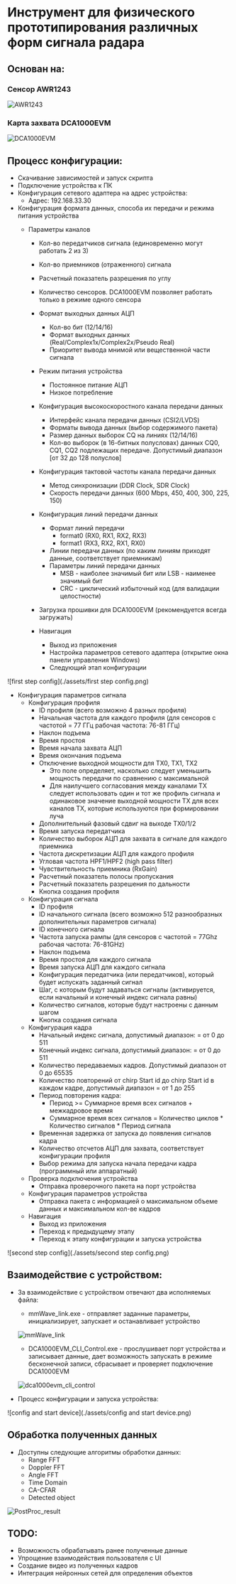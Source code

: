 # Инструмент для физического прототипирования различных форм сигнала радара

## Основан на:

### Сенсор AWR1243
![AWR1243](./assets/awr1243.png)

### Карта захвата DCA1000EVM
![DCA1000EVM](./assets/dca1000evm.png)

## Процесс конфигурации:
* Скачивание зависимостей и запуск скрипта
* Подключение устройства к ПК
* Конфигурация сетевого адаптера на адрес устройства:
  * Адрес: 192.168.33.30
* Конфигурация формата данных, способа их передачи и режима питания устройства
  * Параметры каналов

      * Кол-во передатчиков сигнала (единовременно могут работать 2 из 3)
      * Кол-во приемников (отраженного) сигнала 
      * Расчетный показатель разрешения по углу 
      * Количество сенсоров. DCA1000EVM позволяет работать только в режиме одного сенсора

    * Формат выходных данных АЦП 
      * Кол-во бит (12/14/16)
      * Формат выходных данных (Real/Complex1x/Complex2x/Pseudo Real)
      * Приоритет вывода мнимой или вещественной части сигнала

    * Режим питания устройства 
      * Постоянное питание АЦП 
      * Низкое потребление
  
    * Конфигурация высокоскоростного канала передачи данных 
      * Интерфейс канала передачи данных (CSI2/LVDS)
      * Форматы вывода данных (выбор содержимого пакета)
      * Размер данных выборок CQ на линиях (12/14/16)
      * Кол-во выборок (в 16-битных полусловах) данных CQ0, CQ1, CQ2 подлежащих передаче. Допустимый диапазон [от 32 до 128 полуслов]
    
    * Конфигурация тактовой частоты канала передачи данных 
      * Метод синхронизации (DDR Clock, SDR Clock)
      * Скорость передачи данных (600 Mbps, 450, 400, 300, 225, 150)

    * Конфигурация линий передачи данных 
      * Формат линий передачи 
        * format0 (RX0, RX1, RX2, RX3)
        * format1 (RX3, RX2, RX1, RX0)
      * Линии передачи данных (по каким линиям приходят данные, соответствует приемникам)
      * Параметры линий передачи данных 
        * MSB - наиболее значимый бит или LSB - наименее значимый бит 
        * CRC - циклический избыточный код (для валидации целостности)
      
    * Загрузка прошивки для DCA1000EVM (рекомендуется всегда загружать)
    * Навигация 
      * Выход из приложения 
      * Настройка параметров сетевого адаптера (открытие окна панели управления Windows)
      * Следующий этап конфигурации

![first step config](./assets/first step config.png)

* Конфигурация параметров сигнала
  * Конфигурация профиля 
    * ID профиля (всего возможно 4 разных профиля)
    * Начальная частота для каждого профиля (для сенсоров с частотой = 77 ГГц рабочая частота: 76-81 ГГц)
    * Наклон подъема 
    * Время простоя 
    * Время начала захвата АЦП 
    * Время окончания подъема 
    * Отключение выходной мощности для TX0, TX1, TX2 
      * Это поле определяет, насколько следует уменьшить мощность передачи по сравнению с максимальной 
      * Для наилучшего согласования между каналами TX следует использовать один и тот же профиль сигнала и одинаковое значение выходной мощности TX для всех каналов TX, которые используются при формировании луча 
    * Дополнительный фазовый сдвиг на выходе TX0/1/2 
    * Время запуска передатчика 
    * Количество выборок АЦП для захвата в сигнале для каждого приемника 
    * Частота дискретизации АЦП для каждого профиля 
    * Угловая частота HPF1/HPF2 (high pass filter)
    * Чувствительность приемника (RxGain)
    * Расчетный показатель полосы пропускания 
    * Расчетный показатель разрешения по дальности 
    * Кнопка создания профиля 
  * Конфигурация сигнала 
    * ID профиля 
    * ID начального сигнала (всего возможно 512 разнообразных дополнительных параметров сигнала)
    * ID конечного сигнала 
    * Частота запуска рампы (для сенсоров с частотой = 77Ghz рабочая частота: 76-81GHz)
    * Наклон подъема 
    * Время простоя для каждого сигнала 
    * Время запуска АЦП для каждого сигнала 
    * Конфигурация передатчика (или передатчиков), который будет испускать заданный сигнал 
    * Шаг, с которым будут задаваться сигналы (активируется, если начальный и конечный индекс сигнала равны)
    * Количество сигналов, которые будут настроены с данным шагом 
    * Кнопка создания сигнала 
  * Конфигурация кадра 
    * Начальный индекс сигнала, допустимый диапазон: = от 0 до 511 
    * Конечный индекс сигнала, допустимый диапазон: = от 0 до 511 
    * Количество передаваемых кадров. Допустимый диапазон от 0 до 65535 
    * Количество повторений от chirp Start id до chirp Start id в каждом кадре, допустимый диапазон = от 1 до 255 
    * Период повторения кадра:
      * Период >= Суммарное время всех сигналов + межкадровое время 
      * Суммарное время всех сигналов = Количество циклов * Количество сигналов * Период сигнала 
    * Временная задержка от запуска до появления сигналов кадра 
    * Количество отсчетов АЦП для захвата, соответствует конфигурации профиля 
    * Выбор режима для запуска начала передачи кадра (программный или аппаратный)
  * Проверка подключения устройства 
    * Отправка проверочного пакета на порт устройства 
  * Конфигурация параметров устройства 
    * Отправка пакета с информацией о максимальном объеме данных и максимальном кол-ве кадров 
  * Навигация 
    * Выход из приложения 
    * Переход к предыдущему этапу 
    * Переход к этапу конфигурации и запуска устройства
  
![second step config](./assets/second step config.png)

## Взаимодействие с устройством:
* За взаимодействие с устройством отвечают два исполняемых файла:
  * mmWave_link.exe - отправляет заданные параметры, инициализирует, запускает и останавливает устройство
  
  ![mmWave_link](./assets/mmWave_link.png)

  * DCA1000EVM_CLI_Control.exe - прослушивает порт устройства и записывает данные, дает возможность запускать в режиме бесконечной записи, сбрасывает и проверяет подключение DCA1000EVM
  
  ![dca1000evm_cli_control](./assets/dca1000evm_cli_control.png)

* Процесс конфигурации и запуска устройства:

![config and start device](./assets/config and start device.png)

## Обработка полученных данных
* Доступны следующие алгоритмы обработки данных:
  * Range FFT 
  * Doppler FFT 
  * Angle FFT 
  * Time Domain 
  * CA-CFAR 
  * Detected object

![PostProc_result](./assets/PostProc_result.png)

## TODO:
* Возможность обрабатывать ранее полученные данные
* Упрощение взаимодействия пользователя с UI 
* Создание видео из полученных кадров 
* Интеграция нейронных сетей для определения объектов
